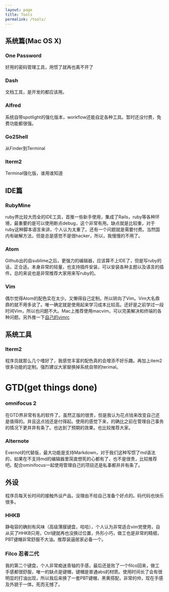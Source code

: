 ```yaml
---
layout: page
title: Tools
permalink: /tools/
---
```

## 系统篇(Mac OS X)

### One Password
好用的密码管理工具，用惯了就再也离不开了

### Dash
文档工具，是开发的都应该用。

### Alfred
系统自带spotlight的强化版本，workflow还能自定各种工具。暂时还没付费，免费功能都很强。

### Go2Shell
从Finder到Terminal

### Iterm2
Terminal强化版，谁用谁知道

## IDE篇

### RubyMine
ruby界比较大而全的IDE工具，首推一些新手使用，集成了Rails，ruby等各种环境，最重要的是可以使用断点debug，这个非常有用。缺点就是比较重，对于ruby这种脚本语言来讲，个人认为太重了。还有一个问题就是需要付费。当然国内有破解方法，但是总是感觉不是很hacker，所以，我慢慢的不用了。

### Atom
Github出的自sublime之后，更强力的编辑器，应该算不上IDE了，但是写ruby的话，正合适。本身非常的轻量，也支持插件安装，可以安装各种主题以及语言的插件。总的来说也是非常推荐大家用来写ruby的。

### Vim
偶尔觉得Atom的配色实在太少。又懒得自己定制。所以转向了Vim。Vim大名鼎鼎的就不用多说了。唯一确定就是使用起来学习成本比较高。还好是之前学过一段时间Vim，所以也问题不大。Mac上推荐使用macvim，可以完美解决和终端的各种问题。另外推一下[自己的vimrc](https://github.com/Edison-Hsu/vimrc)

## 系统工具

### Iterm2
程序员就那么几个嗜好了，我感觉丰富的配色真的会增添不好乐趣。再加上item2很多功能的定制。强烈建议大家替换掉系统自带的terimal。

# GTD(get things done)

### omnifocus 2
在GTD界非常有名的软件了。虽然正版的很贵，但是我认为花点钱来改变自己还是值得的。并且这点钱还是付得起。使用的感觉下来，的确比之前在管理自己事务的情况下更井井有条了。也达到了预期的效果。也比较推荐大家。

### Alternote
Evernot的代替版，最大功能是支持Markdown，对于我们这种写惯了md语法的，如果在不支持md的编辑器里简直想死的心都有了，也不是很贵，比较推荐吧。配合ominifocus一起使用管理自己的项目还是私事都井井有条了。

## 外设
程序员每天长时间的接触外设产品，没理由不给自己准备个好点的。码代码也快乐很多。

### HHKB
静电容的确别有风味（高级薄膜键盘，哈哈），个人认为非常适合vim党使用，自从买了HHKB只用，Ctrl键就再也没换过位置，外形小巧，做工也是非常的精细，PBT键帽非常舒服不大油。推荐装逼居家必备一个。

### Filco 忍者二代
我的第二个键盘，个人非常痴迷青轴的手感，最后还是败了一个filco回来，做工手感都很舒服，唯一的缺点是键帽，键帽是普通abs的材质。使用时间长了会有很明显的打油出现，所以我后来换了一套PBT键帽，黑黄搭配，非常的帅，现在手感及外貌于一体。死而无憾了。
